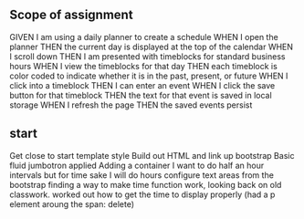 ## Scope of assignment
GIVEN I am using a daily planner to create a schedule
WHEN I open the planner
THEN the current day is displayed at the top of the calendar
WHEN I scroll down
THEN I am presented with timeblocks for standard business hours
WHEN I view the timeblocks for that day
THEN each timeblock is color coded to indicate whether it is in the past, present, or future
WHEN I click into a timeblock
THEN I can enter an event
WHEN I click the save button for that timeblock
THEN the text for that event is saved in local storage
WHEN I refresh the page
THEN the saved events persist 

## start

Get close to start template style
Build out HTML and link up bootstrap
Basic fluid jumbotron applied 
Adding a container 
I want to do half an hour intervals but for time sake I will do hours 
configure text areas from the bootstrap
finding a way to make time function work, looking back on old classwork. 
worked out how to get the time to display properly (had a p element aroung the span: delete)
